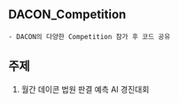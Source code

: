 ## DACON_Competition

```
- DACON의 다양한 Competition 참가 후 코드 공유
```

## 주제
1. 월간 데이콘 법원 판결 예측 AI 경진대회
